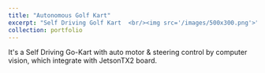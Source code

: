 ```yaml
---
title: "Autonomous Golf Kart"
excerpt: "Self Driving Golf Kart  <br/><img src='/images/500x300.png'>"
collection: portfolio
---
```


It's a Self Driving Go-Kart with auto motor & steering control by computer vision, which integrate with JetsonTX2 board.

